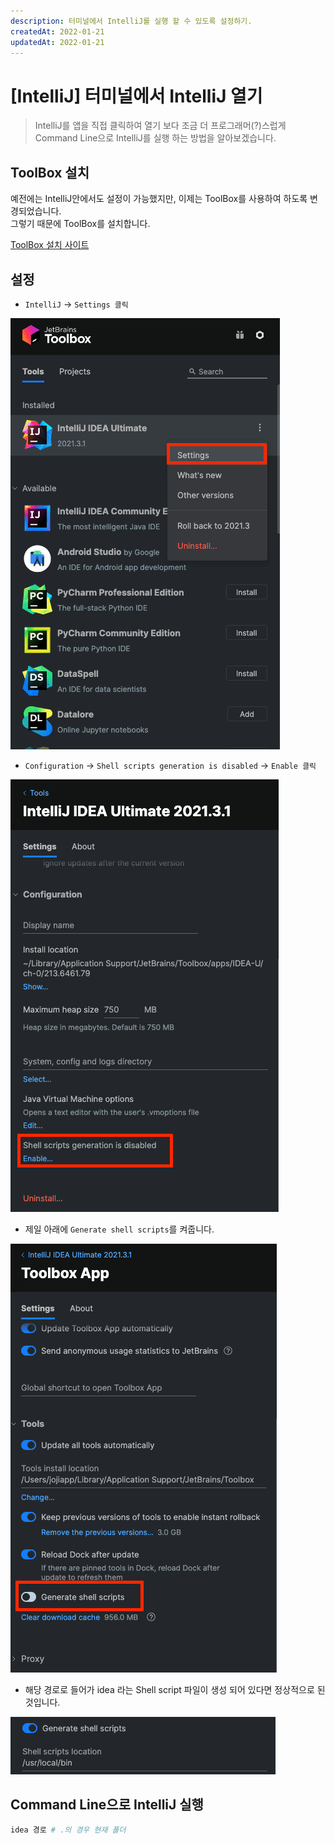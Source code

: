 ```yaml
---
description: 터미널에서 IntelliJ를 실행 할 수 있도록 설정하기.   
createdAt: 2022-01-21  
updatedAt: 2022-01-21
---
```


# [IntelliJ] 터미널에서 IntelliJ 열기

> IntelliJ를 앱을 직접 클릭하여 열기 보다 조금 더 프로그래머(?)스럽게 Command Line으로 IntelliJ를 실행 하는 방법을 알아보겠습니다.

## ToolBox 설치

예전에는 IntelliJ안에서도 설정이 가능했지만, 이제는 ToolBox를 사용하여 하도록 변경되었습니다.  
그렇기 때문에 ToolBox를 설치합니다.

[ToolBox 설치 사이트](https://www.jetbrains.com/ko-kr/toolbox-app/)

## 설정

- `IntelliJ` -> `Settings 클릭`

![IntelliJ Settings](../../public/_posts/IntelliJ/터미널에서_IntelliJ_열기/screenshot1.png)

- `Configuration` -> `Shell scripts generation is disabled` -> `Enable 클릭`

![Configuration Shell Script Enable](../../public/_posts/IntelliJ/터미널에서_IntelliJ_열기/screenshot2.png)

- 제일 아래에 `Generate shell scripts`를 켜줍니다.

![ToolBox Settings Generate shell scripts](../../public/_posts/IntelliJ/터미널에서_IntelliJ_열기/screenshot3.png)

- 해당 경로로 들어가 idea 라는 Shell script 파일이 생성 되어 있다면 정상적으로 된 것입니다.

![ToolBox Settings Generate shell scripts On](../../public/_posts/IntelliJ/터미널에서_IntelliJ_열기/screenshot4.png)

## Command Line으로 IntelliJ 실행

```zsh
idea 경로 # .의 경우 현재 폴더
```